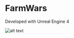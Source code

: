 # FarmWars

Developed with Unreal Engine 4


![alt text](https://github.com/dreamsComeTrue/FarmWars/tree/master/Docs/screen.png "Game Screenshot")